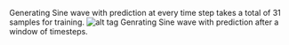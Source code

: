 Generating Sine wave with prediction at every time step takes a total of 31 samples for training.
![alt tag]()
Genrating Sine wave with prediction after a window of timesteps.
